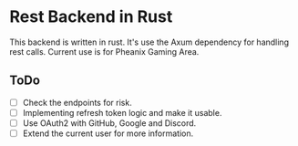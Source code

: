 # Rest Backend in Rust
This backend is written in rust. It's use the Axum dependency for handling rest calls.
Current use is for Pheanix Gaming Area.

## ToDo
- [ ] Check the endpoints for risk.
- [ ] Implementing refresh token logic and make it usable.
- [ ] Use OAuth2 with GitHub, Google and Discord.
- [ ] Extend the current user for more information.